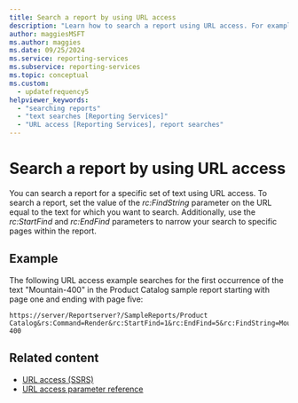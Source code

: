 ```yaml
---
title: Search a report by using URL access
description: "Learn how to search a report using URL access. For example, set the rc:FindString parameter on the URL equal to the text for which you want to search."
author: maggiesMSFT
ms.author: maggies
ms.date: 09/25/2024
ms.service: reporting-services
ms.subservice: reporting-services
ms.topic: conceptual
ms.custom:
  - updatefrequency5
helpviewer_keywords:
  - "searching reports"
  - "text searches [Reporting Services]"
  - "URL access [Reporting Services], report searches"
---
```

# Search a report by using URL access
  You can search a report for a specific set of text using URL access. To search a report, set the value of the *rc:FindString* parameter on the URL equal to the text for which you want to search. Additionally, use the *rc:StartFind* and *rc:EndFind* parameters to narrow your search to specific pages within the report.  
  
## Example  
 The following URL access example searches for the first occurrence of the text "Mountain-400" in the Product Catalog sample report starting with page one and ending with page five:  
  
```  
https://server/Reportserver?/SampleReports/Product Catalog&rs:Command=Render&rc:StartFind=1&rc:EndFind=5&rc:FindString=Mountain-400  
```  
  
## Related content

- [URL access &#40;SSRS&#41;](../reporting-services/url-access-ssrs.md)
- [URL access parameter reference](../reporting-services/url-access-parameter-reference.md)

